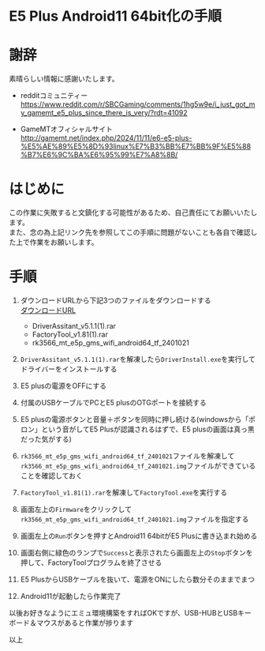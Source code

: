 # E5 Plus Android11 64bit化の手順

# 謝辞
素晴らしい情報に感謝いたします。  

- redditコミュニティー  
https://www.reddit.com/r/SBCGaming/comments/1hg5w9e/i_just_got_my_gamemt_e5_plus_since_there_is_very/?rdt=41092

- GameMTオフィシャルサイト  
http://gamemt.net/index.php/2024/11/11/e6-e5-plus-%E5%AE%89%E5%8D%93linux%E7%B3%BB%E7%BB%9F%E5%88%B7%E6%9C%BA%E6%95%99%E7%A8%8B/

# はじめに
この作業に失敗すると文鎮化する可能性があるため、自己責任にてお願いいたします。  
また、念の為上記リンク先を参照してこの手順に問題がないことも各自で確認した上で作業をお願いします。  

# 手順
1. ダウンロードURLから下記3つのファイルをダウンロードする  
  [ダウンロードURL](https://drive.google.com/drive/folders/1fhtvCX77iy6DeuCIb02hqX1nA0DNsPEx)  
    - DriverAssitant_v5.1.1(1).rar
    - FactoryTool_v1.81(1).rar
    - rk3566_mt_e5p_gms_wifi_android64_tf_2401021

 2. `DriverAssitant_v5.1.1(1).rar`を解凍したら`DriverInstall.exe`を実行してドライバーをインストールする
 3. E5 plusの電源をOFFにする
 4. 付属のUSBケーブルでPCとE5 plusのOTGポートを接続する
 5. E5 plusの電源ボタンと音量＋ボタンを同時に押し続ける(windowsから「ポロン」という音がしてE5 Plusが認識されるはずで、E5 plusの画面は真っ黒だった気がする)
 6. `rk3566_mt_e5p_gms_wifi_android64_tf_2401021`ファイルを解凍して`rk3566_mt_e5p_gms_wifi_android64_tf_2401021.img`ファイルができていることを確認しておく
 7. `FactoryTool_v1.81(1).rar`を解凍して`FactoryTool.exe`を実行する
 8. 画面左上の`Firmware`をクリックして`rk3566_mt_e5p_gms_wifi_android64_tf_2401021.img`ファイルを指定する
 9. 画面左上の`Run`ボタンを押すとAndroid11 64bitがE5 Plusに書き込まれ始める
 10. 画面右側に緑色のランプで`Success`と表示されたら画面左上の`Stop`ボタンを押して、FactoryToolプログラムを終了させる
 11. E5 PlusからUSBケーブルを抜いて、電源をONにしたら数分そのままでまつ
 12. Android11が起動したら作業完了

以後お好きなようにエミュ環境構築をすればOKですが、USB-HUBとUSBキーボード＆マウスがあると作業が捗ります

以上
